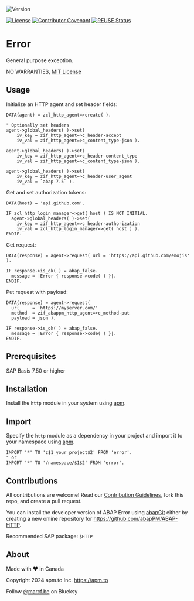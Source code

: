 ![Version](https://img.shields.io/endpoint?url=https://shield.abap.space/version-shield-json/github/abapPM/ABAP-HTTP/src/zif_http_agent.clas.abap/c_version&label=Version&color=blue)

[![License](https://img.shields.io/github/license/abapPM/ABAP-HTTP?label=License&color=success)](https://github.com/abapPM/ABAP-HTTP/blob/main/LICENSE)
[![Contributor Covenant](https://img.shields.io/badge/Contributor%20Covenant-2.1-4baaaa.svg?color=success)](https://github.com/abapPM/.github/blob/main/CODE_OF_CONDUCT.md)
[![REUSE Status](https://api.reuse.software/badge/github.com/abapPM/ABAP-HTTP)](https://api.reuse.software/info/github.com/abapPM/ABAP-HTTP)

# Error

General purpose exception.

NO WARRANTIES, [MIT License](https://github.com/abapPM/ABAP-HTTP/blob/main/LICENSE)

## Usage

Initialize an HTTP agent and set header fields:

```abap
DATA(agent) = zcl_http_agent=>create( ).

" Optionally set headers
agent->global_headers( )->set(
    iv_key = zif_http_agent=>c_header-accept
    iv_val = zif_http_agent=>c_content_type-json ).

agent->global_headers( )->set(
    iv_key = zif_http_agent=>c_header-content_type
    iv_val = zif_http_agent=>c_content_type-json ).

agent->global_headers( )->set(
    iv_key = zif_http_agent=>c_header-user_agent
    iv_val = `abap 7.5` ).
```

Get and set authorization tokens:

```abap
DATA(host) = 'api.github.com'.

IF zcl_http_login_manager=>get( host ) IS NOT INITIAL.
  agent->global_headers( )->set(
    iv_key = zif_http_agent=>c_header-authorization
    iv_val = zcl_http_login_manager=>get( host ) ).
ENDIF.
```

Get request:

```abap
DATA(response) = agent->request( url = 'https://api.github.com/emojis' ).

IF response->is_ok( ) = abap_false.
  message = |Error { response->code( ) }|.
ENDIF.
```

Put request with payload:

```abap
DATA(response) = agent->request(
  url     = 'https://myserver.com/'
  method  = zif_abappm_http_agent=>c_method-put
  payload = json ).

IF response->is_ok( ) = abap_false.
  message = |Error { response->code( ) }|.
ENDIF.
```

## Prerequisites

SAP Basis 7.50 or higher

## Installation

Install the `http` module in your system using [apm](https://abappm.com).

## Import

Specify the `http` module as a dependency in your project and import it to your namespace using [apm](https://abappm.com).

```abap
IMPORT '*' TO 'z$1_your_project$2' FROM 'error'.
" or
IMPORT '*' TO '/namespace/$1$2' FROM 'error'.
```

## Contributions

All contributions are welcome! Read our [Contribution Guidelines](https://github.com/abapPM/ABAP-HTTP/blob/main/CONTRIBUTING.md), fork this repo, and create a pull request.

You can install the developer version of ABAP Error using [abapGit](https://github.com/abapGit/abapGit) either by creating a new online repository for https://github.com/abapPM/ABAP-HTTP.

Recommended SAP package: `$HTTP`

## About

Made with ❤️ in Canada

Copyright 2024 apm.to Inc. <https://apm.to>

Follow [@marcf.be](https://bsky.app/profile/marcf.be) on Blueksy
